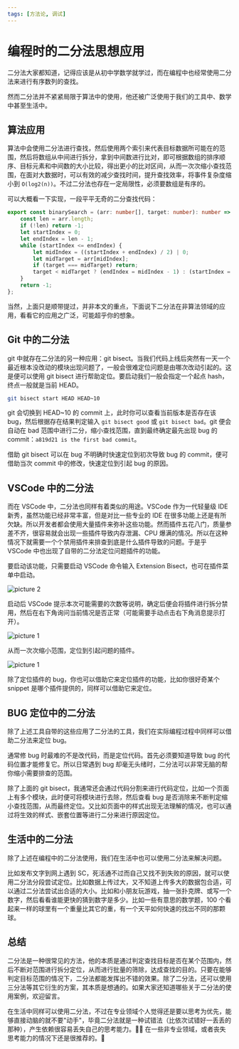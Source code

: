 ```yaml
---
tags: [方法论, 调试]
---
```


# 编程时的二分法思想应用

二分法大家都知道，记得应该是从初中学数学就学过，而在编程中也经常使用二分法来进行有序数列的查找。

然而二分法并不紧紧局限于算法中的使用，他还被广泛使用于我们的工具中、数学中甚至生活中。

## 算法应用

算法中会使用二分法进行查找，然后使用两个索引来代表目标数据所可能在的范围，然后将数组从中间进行拆分，拿到中间数进行比对，即可根据数组的排序顺序、目标元素和中间数的大小比较，得出更小的比对区间，从而一次次缩小查找范围，在面对大数据时，可以有效的减少查找时间，提升查找效率，将事件复杂度缩小到 `O(log2(n))`。不过二分法也存在一定局限性，必须要数组是有序的。

可以大概看一下实现，一段平平无奇的二分查找代码：

```ts
export const binarySearch = (arr: number[], target: number): number => {
    const len = arr.length;
    if (!len) return -1;
    let startIndex = 0;
    let endIndex = len - 1;
    while (startIndex <= endIndex) {
        let midIndex = ((startIndex + endIndex) / 2) | 0;
        let midTarget = arr[midIndex];
        if (target === midTarget) return;
        target < midTarget ? (endIndex = midIndex - 1) : (startIndex = midIndex + 1);
    }
    return -1;
};
```

当然，上面只是顺带提过，并非本文的重点，下面说下二分法在非算法领域的应用，看看它的应用之广泛，可能超乎你的想象。

## Git 中的二分法

git 中就存在二分法的另一种应用：git bisect。当我们代码上线后突然有一天一个最近根本没改动的模块出现问题了，一般会很难定位问题是由哪次改动引起的。这是便可以使用 git bisect 进行帮助定位。要启动我们一般会指定一个起点 hash，终点一般就是当前 HEAD。

```bash
git bisect start HEAD HEAD~10
```

git 会切换到 HEAD~10 的 commit 上，此时你可以查看当前版本是否存在该 bug，然后根据存在结果判定输入 `git bisect good` 或 `git bisect bad`。git 便会自动在 bad 范围中进行二分，缩小查找范围，直到最终确定最先出现 bug 的 commit：`a819d21 is the first bad commit`。

借助 git bisect 可以在 bug 不明确时快速定位到初次导致 bug 的 commit，便可借助当次 commit 中的修改，快速定位到引起 bug 的原因。

## VSCode 中的二分法

而在 VSCode 中，二分法也同样有着类似的用途。VSCode 作为一代轻量级 IDE 新秀，虽然功能已经非常丰富，但是对比一些专业的 IDE 在很多功能上还是有所欠缺。所以开发者都会使用大量插件来弥补这些功能。然而插件五花八门，质量参差不齐，很容易就会出现一些插件导致内存泄漏、CPU 爆满的情况。所以在这种情况下就需要一个个禁用插件来排查到底是什么插件导致的问题。于是乎 VSCode 中也出现了自带的二分法定位问题插件的功能。

要启动该功能，只需要启动 VSCode 命令输入 Extension Bisect，也可在插件菜单中启动。

![picture 2](/image/blog-bisection-all-74.png)

启动后 VSCode 提示本次可能需要的次数等说明，确定后便会将插件进行拆分禁用，然后在右下角询问当前情况是否正常（可能需要手动点击右下角消息提示打开）。

![picture 1](/image/blog-bisection-all-27.png)

从而一次次缩小范围，定位到引起问题的插件。

![picture 1](/image/blog-bisection-all-16.png)

除了定位插件的 bug，你也可以借助它来定位插件的功能，比如你很好奇某个 snippet 是哪个插件提供的，同样可以借助它来定位。

## BUG 定位中的二分法

除了上述工具自带的这些应用了二分法的工具，我们在实际编程过程中同样可以借助二分法来定位 bug。

通常修 bug 时最难的不是改代码，而是定位代码。首先必须要知道导致 bug 的代码位置才能修复它。所以日常遇到 bug 却毫无头绪时，二分法可以非常无脑的帮你缩小需要排查的范围。

除了上面的 git bisect，我通常还会通过代码分割来进行代码定位，比如一个页面上有多个模块，此时便可将模块进行去除，然后查看 bug 是否消除来不断判定缩小查找范围，从而最终定位。又比如页面中的样式出现无法理解的情况，也可以通过将生效的样式、嵌套位置等进行二分来进行原因定位。

## 生活中的二分法

除了上述在编程中的二分法使用，我们在生活中也可以使用二分法来解决问题。

比如发布文字到网上遇到 SC，死活通不过而自己又找不到失败的原因，就可以使用二分法分段尝试定位。比如数据上传过大，又不知道上传多大的数据包合适，可以通过二分法尝试出合适的大小。比如和小朋友玩游戏，抽一张扑克牌、或写一个数字，然后看看谁能更快的猜到数字是多少。比如一些有意思的数学题，100 个看起来一样的球里有一个重量比其它的重，有一个天平如何快速的找出不同的那颗球。

## 总结

二分法是一种很常见的方法，他的本质是通过判定查找目标是否在某个范围内，然后不断对范围进行拆分定位，从而进行批量的筛除，达成查找的目的。只要在能够判定目标范围的情况下，二分法都能发挥出不错的效果。除了二分法，还可以使用三分法等其它衍生的方案，其本质是想通的。如果大家还知道哪些关于二分法的使用案例，欢迎留言。

在生活中同样可以使用二分法，不过在专业领域个人觉得还是要以思考为优先，能够直接动脑的就不要"动手"，毕竟二分法就是一种试错法（比依次试错好一丢丢的那种），产生依赖很容易丢失自己的思考能力。🤦‍♂️ 在一些非专业领域，或者丧失思考能力的情况下还是很推荐的。🐶
